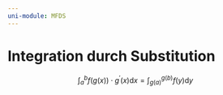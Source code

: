 ```yaml
---
uni-module: MFDS
---
```


# Integration durch Substitution

$$
\begin{equation}
\int_{a}^{b} f(g(x)) \cdot g^{\prime}(x) \mathrm{d} x=\int_{g(a)}^{g(b)} f(y) \mathrm{d} y
\end{equation}
$$
